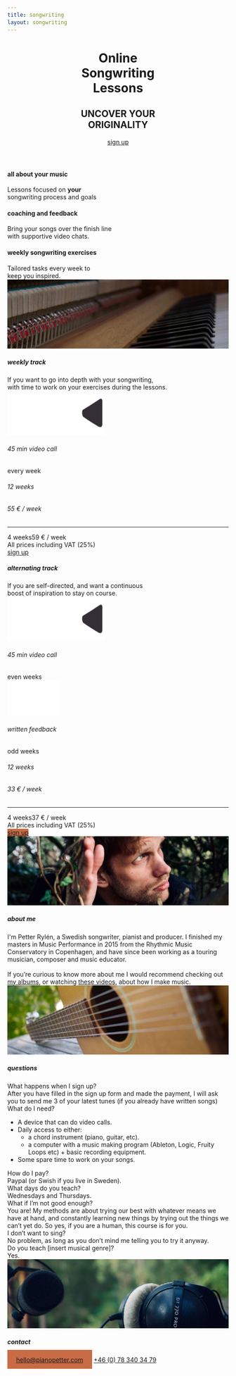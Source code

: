 ```yaml
---
title: songwriting
layout: songwriting
---
```


<html lang="en">
	<header>
		<h1>
			Online<br>Songwriting<br>Lessons
		</h1>
		<div>
			<h2>	
				UNCOVER&nbsp;YOUR <br>ORIGINALITY
			</h2>
			<a class="signup" href="https://forms.gle/2efvjAijBqZEd69Q9">
				sign&nbsp;up
			</a>
		</div>
	</header>
	<div id="introtext">
		<h4>
			all about your music
		</h4>
		Lessons focused on <strong>your</strong> <br>songwriting process and goals
		<h4>
			coaching and feedback
		</h4>
		Bring your songs over the finish line <br>with supportive video chats.
		<h4>
			weekly songwriting exercises
		</h4>
		Tailored tasks every week to <br> keep you inspired.
	</div>
	<img src="/images/piano.jpg">
	<div class="track">
		<h5>
			weekly track 	
		</h5>
		<div class="trackdesc">	
			If you want to go into depth with your songwriting, <br class="wide">with time to work on your exercises during the&nbsp;lessons.
		</div>
		<div class="trackfacts">
			<img class="videocallevery" src="/images/videocall.png">
			<h6>45 min video call</h6>
			<span>every week</span>
		</div>
		<div class="prices">
			<div>
				<h6>12 weeks</h6><h6>55 € / week</h6>
			</div>
			<hr>
			<div>
				<span>4 weeks</span><span>59 € / week</span>
			</div>
		</div>
		<div class="vat">
			All&nbsp;prices&nbsp;including&nbsp;VAT&nbsp;(25%)
		</div>
		<a class="signup" href="https://forms.gle/2efvjAijBqZEd69Q9">
			sign&nbsp;up
		</a>
	</div>
	<div class="track">
		<h5 class="orange">
			alternating track 	
		</h5>
		<div class="trackdesc">	
			If you are self-directed, and want a continuous <br class="wide">boost of inspiration to stay on&nbsp;course. 
		</div>
		<div id="biweekly">
			<div class="trackfacts">
				<img class="videocalleven" src="/images/videocall.png">
				<h6>45 min video call</h6>
				<span>even weeks</span>
			</div>
			<div class="trackfacts">
				<img class="written" src="/images/written.png">
				<h6>written feedback</h6>
				<span>odd weeks</span>
			</div>
		</div>
		<div class="prices">
			<div>
				<h6>12 weeks</h6><h6>33 € / week</h6>
			</div>
			<hr>
			<div>
				<span>4 weeks</span><span>37 € / week</span>
			</div>
		</div>
		<div class="vat">
			All&nbsp;prices&nbsp;including&nbsp;VAT&nbsp;(25%)
		</div>
		<a class="signup" style="background-color: #C96C46;" href="https://forms.gle/2efvjAijBqZEd69Q9">
			sign&nbsp;up
		</a>
	</div>
<img src="/images/petter.jpg">
<h5>
	about me
</h5>
<div id="aboutme">
	I'm Petter Rylén, a Swedish songwriter, pianist and producer. I finished my masters in Music Performance in 2015 from the Rhythmic Music Conservatory in Copenhagen, and have since been working as a touring musician, composer and music educator. 
	<br><br>
	If you’re curious to know more about me I would recommend checking out <a href="http://petterrylen.com/#albums">my albums</a>, or watching <a href="http://www.youtube.com/c/pianopetter">these videos</a>, about how I make music. 
</div>
<img src="/images/guitar.jpg">
<h5 class="orange">
	questions
</h5>
<div id="questions">
	<div>
	What happens when I sign up?
	</div> 
	After you have filled in the sign up form and made the payment, 
	I will ask you to send me 3 of your latest tunes 
	(if you already have written songs) 
	<div>
	What do I need? 
	</div>
	<ul>
	<li>A device that can do video calls.</li>
	<li>Daily access to either:
		<ul>
			<li> a chord instrument (piano, guitar, etc).</li>
			<li> a computer with a music making program (Ableton, Logic, Fruity Loops etc) + basic recording equipment.</li>
		</ul>	
	</li>
	<li>Some spare time to work on your songs. </li>
	</ul>
	<div>
	How do I pay?
	</div>
	Paypal (or Swish if you live in Sweden).
	<div>
	What days do you teach?
	</div>
	Wednesdays and Thursdays.
	<div>
	What if I’m not good enough?
	</div>
	You are! My methods are about trying our best with whatever means we have at hand, 
	and constantly learning new things by trying out the things we can’t yet do. 
	So yes, if you are a human, this course is for you. 
	<div>
	I don’t want to sing? 
	</div>
	No problem, as long as you don’t mind me telling you to try it anyway. 
	<div>
	Do you teach [insert musical genre]? 
	</div>
	Yes. 
</div>
<img src="/images/mic.jpg">
<h5 class="orange">
	contact
</h5>
<div id="contact">
<a style="background-color: #C96C46; padding: 13.5px 20px 12.5px;
;" href="mailto:hello@pianopetter.com">hello@pianopetter.com</a>
<a href="tel:+46 (0) 78 340 34 79">+46 (0) 78 340 34 79</a>
</div>	
</html>
